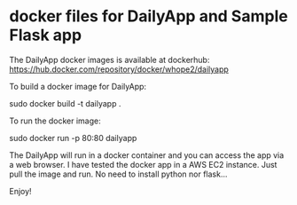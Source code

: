 # docker files for DailyApp and Sample Flask app

The DailyApp docker images is available at dockerhub:
https://hub.docker.com/repository/docker/whope2/dailyapp

To build a docker image for DailyApp:

sudo docker build -t dailyapp .

To run the docker image:

sudo docker run -p 80:80 dailyapp

The DailyApp will run in a docker container and you can access the app via a web browser. 
I have tested the docker app in a AWS EC2 instance. Just pull the image and run. No need to install python nor flask...

Enjoy!
